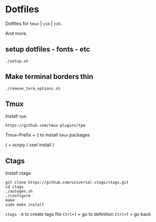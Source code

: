 # Dotfiles

Dotfiles for `tmux` | `vim` | `zsh`.

And more.

## setup dotfiles - fonts - etc

```
./setup.sh
```

## Make terminal borders thin

```
./remove_term_options.sh
```

## Tmux

Install `tpm`:

`https://github.com/tmux-plugins/tpm`

Tmux-Prefix + `I` to install `tmux` packages

( + xcopy / xsel install )

## Ctags

Install ctags:
```
git clone https://github.com/universal-ctags/ctags.git
cd ctags
./autogen.sh 
./configure
make
sudo make install
```

`ctags -R` to create tags file
`Ctrl+]` = go to definition
`Ctrl+T` = go back
